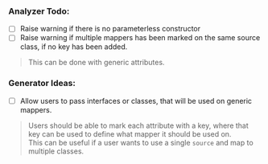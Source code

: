 ### Analyzer Todo:
- [ ] Raise warning if there is no parameterless constructor
- [ ] Raise warning if multiple mappers has been marked on the same source class, if no key has been added.
> This can be done with generic attributes. 

### Generator Ideas:
- [ ] Allow users to pass interfaces or classes, that will be used on generic mappers.

> Users should be able to mark each attribute with a key, where that key can be used to define what mapper it should be used on. </br >
> This can be useful if a user wants to use a single `source` and map to multiple classes.